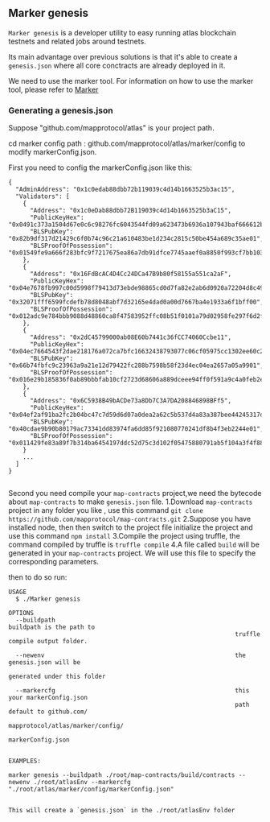 ## Marker genesis

`Marker genesis` is a developer utility to easy running atlas blockchain testnets and related jobs around testnets.

Its main advantage over previous solutions is that it's able to create a `genesis.json` where all core conctracts are
already deployed in it.

We need to use the marker tool. For information on how to use the marker tool, please refer to [Marker](../../marker/Marker.md)

### Generating a genesis.json

Suppose "github.com/mapprotocol/atlas" is your project path.

cd marker config path : github.com/mapprotocol/atlas/marker/config to modify markerConfig.json.

First you need to config the markerConfig.json like this:

```shell
{
  "AdminAddress": "0x1c0edab88dbb72b119039c4d14b1663525b3ac15",
  "Validators": [
    {
      "Address": "0x1c0eDab88dbb72B119039c4d14b1663525b3aC15",
      "PublicKeyHex": "0x0491c373a1504d67e0c6c98276fc6043544fd09a623473b6936a107943baf666612b5e2a3beacf839d1ec74fd00f4388d4b813eac26b26ab4859003473b286650a",
      "BLSPubKey": "0x82b9df317d21429c6f0b74c96c21a610483be1d234c2815c50be454a689c35ae01",
      "BLSProofOfPossession": "0x01549fe9a666f283bfc9f7217675ea86a7db91dfce7745aaef0a8850f993cf7bb1036b8740d7646ef9fb33f4f7b12183ee74b4ea7d0f51fb8b99ddb27b4bf414a81eaaaa551df6920c7d41179adfbf33e4e17cc33f874849d6a7493f0f4e1d86c3590ef385d8b5455edde052d363207b654402cff0113aa2ae1f3c0d293e4e68ad"
    },
    {
      "Address": "0x16FdBcAC4D4Cc24DCa47B9b80f58155a551ca2aF",
      "PublicKeyHex": "0x04e7678fb997c00d5998f79413d73ebde98865cd0d7fa82e2ab6d0920a72204d8c49c14f873ec9ee0e0b38651001acc9a4c1a0a63de6c6589b896f21f6a6bb6837",
      "BLSPubKey": "0x32071fff6599fcdefb78d8048abf7d32165e4dad0a00d7667ba4e1933a6f1bff00",
      "BLSProofOfPossession": "0x012adc9e784bbb9088d48860ca8f47583952ffc08b51f0101a79d02958fe297f6d2fed91b96dd527f8160d78c1465b3a78209043d556da9b66c445bdc58568395879d016852d708c6e645cbdbb0876aa4baff5ce3ab96cad2fa1c64c5c531e377100ed79b2ff00e4ea13c89bd6917356d3dcae3f9ce5b6a0199edef6de74549b44"
    },
    {
      "Address": "0x2dC45799000ab08E60b7441c36fCC74060Ccbe11",
      "PublicKeyHex": "0x04ec7664543f2dae218176a072ca7bfc16632438793077c06cf05975cc1302ee60c27f29e2cc3b64ffbaa69d2939e937f99a7bf93d7c5fa59bffbcd769e4f234e8",
      "BLSPubKey": "0x66b74fbfc9c23963a9a21e12d79422fc288b7598b58f23d4ec04ea2657a05a9901",
      "BLSProofOfPossession": "0x016e29b185836f0ab89bbbfab10cf2723d68606a889dceee94ff0f591a9c4a0feb2e5bd9d65c22cd25c9af3d59ad05185426f43d0b54af13a0ca1f15678d0ee32e0ea54ec4cbc7b4ae2ce4734b95cf46d754e321ea1cd876b6debe7c881b7541e7317f5d3bafdb4a75c7f7ffeb061b8fc2cc1e886cd1aab643b87973434e17d526"
    },
    {
      "Address": "0x6C5938B49bACDe73a8Db7C3A7DA208846898BFf5",
      "PublicKeyHex": "0x04ef2af91ba2fc2b04bc47c7d59d6d07a0dea2a62c5b537d4a83a387bee44245317de753c4e45858708c0d31473c6595ac9dddbcf7ac02a13df4af1a188e2c9c24",
      "BLSPubKey": "0x40cdae9b90b80179ac73341dd83974fa6dd85f921080770241df8b4f3eb2244e01",
      "BLSProofOfPossession": "0x011429fe83a89f7b314ba6454197ddc52d75c3d102f05475880791ab5f104a3f4f882fab6289d39ac38d0821afb2fcbbfb2b3ec0f8b07614d8187141e75ccdde2c6ad1b55825ed085a605d78019a4156d355a6dc0f25e9f2e568b075caad82c31609468a87f2b3270f04a23ee2574449b409a4b566a00b906c447fed0916c10111"
    }
    ...
  ]
}


```

Second you need compile your `map-contracts` project,we need the bytecode about `map-contracts` to make `genesis.json` file.
1.Download `map-contracts` project in any folder you like , use this command `git clone https://github.com/mapprotocol/map-contracts.git`
2.Suppose you have installed node, then then switch to the project file initialize the project and use this command `npm install`
3.Compile the project using truffle, the command compiled by truffle is `truffle compile`
4.A file called `build` will be generated in your `map-contracts` project. We will use this file to specify the corresponding parameters.

then to do so run:

```shell
USAGE
  $ ./Marker genesis

OPTIONS
  --buildpath                                                  buildpath is the path to 
                                                               truffle compile output folder.
  
  --newenv                                                     the genesis.json will be 
                                                               generated under this folder 

  --markercfg                                                  this your markerConfig.json 
                                                               path default to github.com/
                                                               mapprotocol/atlas/marker/config/
                                                               markerConfig.json
                                                     
  
EXAMPLES:

marker genesis --buildpath ./root/map-contracts/build/contracts --newenv ./root/atlasEnv --markercfg "./root/atlas/marker/config/markerConfig.json"


This will create a `genesis.json` in the ./root/atlasEnv folder
```
